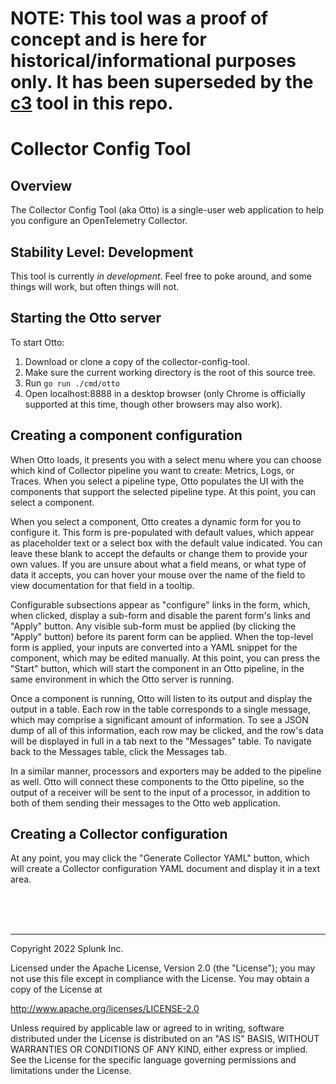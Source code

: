 # NOTE: This tool was a proof of concept and is here for historical/informational purposes only. It has been superseded by the [c3](../c3) tool in this repo. 

# Collector Config Tool

## Overview

The Collector Config Tool (aka Otto) is a single-user web application to help you configure an OpenTelemetry Collector.

## Stability Level: Development

This tool is currently _in development_. Feel free to poke around, and some things will work, but often things will not.

## Starting the Otto server

To start Otto:

1) Download or clone a copy of the collector-config-tool.
2) Make sure the current working directory is the root of this source tree.
3) Run `go run ./cmd/otto`
4) Open localhost:8888 in a desktop browser (only Chrome is officially supported at this time, though other browsers may also work).

## Creating a component configuration

When Otto loads, it presents you with a select menu where you can choose which kind of Collector pipeline you want to create: Metrics, Logs, or Traces.
When you select a pipeline type, Otto populates the UI with the components that support the selected pipeline type. At this point, you can select a component.

When you select a component, Otto creates a dynamic form for you to configure it. This form is pre-populated with default values, which
appear as placeholder text or a select box with the default value indicated. You can leave these blank to accept the defaults or change them to provide your
own values. If you are unsure about what a field means, or what type of data it accepts, you can hover your mouse over the name of the field to view documentation
for that field in a tooltip.

Configurable subsections appear as "configure" links in the form, which, when clicked, display a sub-form and disable the parent form's links and "Apply" button. Any
visible sub-form must be applied (by clicking the "Apply" button) before its parent form can be applied. When the top-level form is applied, your inputs are converted
into a YAML snippet for the component, which may be edited manually. At this point, you can press the "Start" button, which
will start the component in an Otto pipeline, in the same environment in which the Otto server is running.

Once a component is running, Otto will listen to its output and display the output in a table. Each row in the table corresponds to a single message, which may
comprise a significant amount of information. To see a JSON dump of all of this information, each row may be clicked, and the row's data will be displayed in full
in a tab next to the "Messages" table. To navigate back to the Messages table, click the Messages tab. 

In a similar manner, processors and exporters may be added to the pipeline as well. Otto will connect these components to the Otto pipeline, so the output of a receiver
will be sent to the input of a processor, in addition to both of them sending their messages to the Otto web application.

## Creating a Collector configuration

At any point, you may click the "Generate Collector YAML" button, which will create a Collector configuration YAML document and display it in a text area.

<br/>
<br/>
<br/>

***

Copyright 2022 Splunk Inc.

Licensed under the Apache License, Version 2.0 (the "License");
you may not use this file except in compliance with the License.
You may obtain a copy of the License at

http://www.apache.org/licenses/LICENSE-2.0

Unless required by applicable law or agreed to in writing,
software distributed under the License is distributed on an "AS IS" BASIS,
WITHOUT WARRANTIES OR CONDITIONS OF ANY KIND, either express or implied.
See the License for the specific language governing permissions and limitations under the License.
